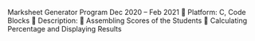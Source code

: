 Marksheet Generator Program
Dec 2020 – Feb 2021 
 Platform: C, Code Blocks 
 Description: 
 Assembling Scores of the Students 
 Calculating Percentage and Displaying Results
